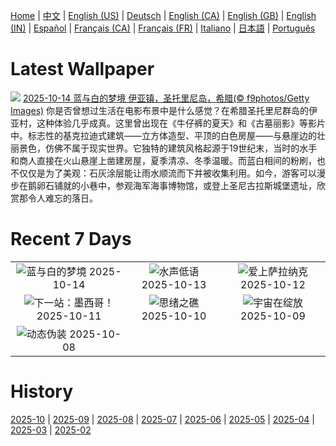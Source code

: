 [Home](../README.md) | [中文](zh-CN.md) | [English (US)](en-US.md) | [Deutsch](de-DE.md) | [English (CA)](en-CA.md) | [English (GB)](en-GB.md) | [English (IN)](en-IN.md) | [Español](es-ES.md) | [Français (CA)](fr-CA.md) | [Français (FR)](fr-FR.md) | [Italiano](it-IT.md) | [日本語](ja-JP.md) | [Português](pt-BR.md)

# Latest Wallpaper
![](https://www.bing.com/th?id=OHR.OiaSantorini_ZH-CN0531650189_UHD.jpg)
[2025-10-14 蓝与白的梦境 伊亚镇，圣托里尼岛，希腊(© f9photos/Getty Images)](https://www.bing.com/th?id=OHR.OiaSantorini_ZH-CN0531650189_UHD.jpg)
你是否曾想过生活在电影布景中是什么感觉？在希腊圣托里尼群岛的伊亚村，这种体验几乎成真。这里曾出现在《牛仔裤的夏天》和《古墓丽影》等影片中。标志性的基克拉迪式建筑——立方体造型、平顶的白色房屋——与悬崖边的壮丽景色，仿佛不属于现实世界。它独特的建筑风格起源于19世纪末，当时的水手和商人直接在火山悬崖上凿建房屋，夏季清凉、冬季温暖。而蓝白相间的粉刷，也不仅仅是为了美观：石灰涂层能让雨水顺流而下并被收集利用。如今，游客可以漫步在鹅卵石铺就的小巷中，参观海军海事博物馆，或登上圣尼古拉斯城堡遗址，欣赏那令人难忘的落日。

# Recent 7 Days
|  |  |  |
|:---:|:---:|:---:|
| ![](https://www.bing.com/th?id=OHR.OiaSantorini_ZH-CN0531650189_400x240.jpg "蓝与白的梦境") 2025-10-14 | ![](https://www.bing.com/th?id=OHR.HinterseeWaterfall_ZH-CN0432994081_400x240.jpg "水声低语") 2025-10-13 | ![](https://www.bing.com/th?id=OHR.SaranacLake_ZH-CN0224689397_400x240.jpg "爱上萨拉纳克") 2025-10-12 |
| ![](https://www.bing.com/th?id=OHR.WoodDuckHen_ZH-CN9558916773_400x240.jpg "下一站：墨西哥！") 2025-10-11 | ![](https://www.bing.com/th?id=OHR.MonurikiFiji_ZH-CN9178115886_400x240.jpg "思绪之礁") 2025-10-10 | ![](https://www.bing.com/th?id=OHR.WebbPillars_ZH-CN9054137596_400x240.jpg "宇宙在绽放") 2025-10-09 |
| ![](https://www.bing.com/th?id=OHR.OctopusCyanea_ZH-CN8948609460_400x240.jpg "动态伪装") 2025-10-08 |  |  |

# History
[2025-10](../archives/wallpaper/zh-CN/w_2025_10.md) | [2025-09](../archives/wallpaper/zh-CN/w_2025_09.md) | [2025-08](../archives/wallpaper/zh-CN/w_2025_08.md) | [2025-07](../archives/wallpaper/zh-CN/w_2025_07.md) | [2025-06](../archives/wallpaper/zh-CN/w_2025_06.md) | [2025-05](../archives/wallpaper/zh-CN/w_2025_05.md) | [2025-04](../archives/wallpaper/zh-CN/w_2025_04.md) | [2025-03](../archives/wallpaper/zh-CN/w_2025_03.md) | [2025-02](../archives/wallpaper/zh-CN/w_2025_02.md)
